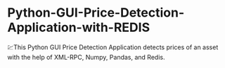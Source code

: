 # Python-GUI-Price-Detection-Application-with-REDIS
💹This Python GUI Price Detection Application detects prices of an asset with the help of XML-RPC, Numpy, Pandas, and Redis.

